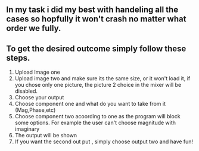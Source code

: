 ## In my task i did my best with handeling all the cases so hopfully it won't crash no matter what order we fully.

## To get the desired outcome simply follow these steps.

1. Upload Image one
2. Upload image two and make sure its the same size, or it won't load it, if you chose only one picture, the picture 2 choice in the mixer will be disabled.
3. Choose your output
4. Choose component one and what do you want to take from it (Mag,Phase,etc)
5. Choose component two acoording to one as the program will block some options. For example the user can't choose magnitude with imaginary
6. The output will be shown 
7. If you want the second out put , simply choose output two and have fun!




